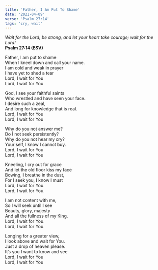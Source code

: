 ```yaml
---
title: 'Father, I Am Put To Shame'
date: '2021-04-09'
verse: 'Psalm 27:14'
tags: 'cry, wait'
---
```


*Wait for the Lord; be strong, and let your heart take courage; wait for the Lord!*  
**Psalm 27:14 (ESV)**

Father, I am put to shame  
When I kneel down and call your name.  
I am cold and weak in prayer  
I have yet to shed a tear  
Lord, I wait for You  
Lord, I wait for You

God, I see your faithful saints  
Who wrestled and have seen your face.  
I desire such a zeal,  
And long for knowledge that is real.  
Lord, I wait for You  
Lord, I wait for You

Why do you not answer me?  
Do I not seek persistently?  
Why do you not hear my cry?  
Your self, I know I cannot buy.  
Lord, I wait for You  
Lord, I wait for You

Kneeling, I cry out for grace  
And let the old floor kiss my face  
Bowing, I breathe in the dust,  
For I seek you, I know I must  
Lord, I wait for You.  
Lord, I wait for You.

I am not content with me,  
So I will seek until I see  
Beauty, glory, majesty  
And all the fullness of my King.  
Lord, I wait for You.  
Lord, I wait for You.

Longing for a greater view,  
I look above and wait for You.  
Just a drop of heaven please.  
It’s you I want to know and see  
Lord, I wait for You  
Lord, I wait for You
